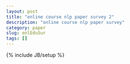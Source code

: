 ```yaml
---
layout: post
title: "online course nlp paper survey 2"
description: "online course nlp paper survey"
category: paper
slug: onlEduSur
tags: []
---
```

{% include JB/setup %}

